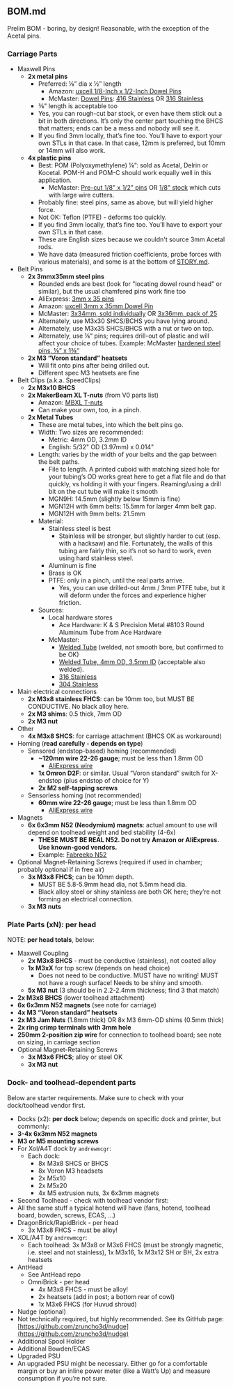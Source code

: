 ## BOM.md
Prelim BOM - boring, by design!  Reasonable, with the exception of the Acetal pins.

### Carriage Parts
 * Maxwell Pins
   * **2x metal pins**
     * Preferred: ⅛” dia x ½” length
       * Amazon: [uxcell 1/8-Inch x 1/2-Inch Dowel Pins](https://www.amazon.com/dp/B09M84DNT6)
       * McMaster: [Dowel Pins](https://www.mcmaster.com/products/dowel-pins/dowel-pins-2~/dowel-pins-1~~/length~1-2-2/length~3-8-1/length~7-16/diameter~1-8/diameter~0-125/material~steel-2/material~stainless-steel-2/material~6061-aluminum/material~grade-2-titanium/): [416 Stainless](https://www.mcmaster.com/98380A471/) OR [316 Stainless](https://www.mcmaster.com/97395A441)
     * ⅜" length is acceptable too
     * Yes, you can rough-cut bar stock, or even have them stick out a bit in both directions. It’s only the center part touching the BHCS that matters; ends can be a mess and nobody will see it.
     * If you find 3mm locally, that’s fine too.  You’ll have to export your own STLs in that case.  In that case, 12mm is preferred, but 10mm or 14mm will also work.
   * **4x plastic pins**
     * Best: POM (Polyoxymethylene) ⅛”: sold as Acetal, Delrin or Kocetal. POM-H and POM-C should work equally well in this application.
       * McMaster: [Pre-cut 1/8" x 1/2" pins](https://www.mcmaster.com/97155A426/) OR [1/8" stock](https://www.mcmaster.com/catalog/130/4126/8497K11) which cuts with large wire cutters.
     * Probably fine: steel pins, same as above, but will yield higher force.
     * Not OK: Teflon (PTFE) - deforms too quickly.
     * If you find 3mm locally, that’s fine too.  You’ll have to export your own STLs in that case.
     * These are English sizes because we couldn't source 3mm Acetal rods.
     * We have data (measured friction coefficients, probe forces with various materials), and some is at the bottom of [STORY.md](STORY.md).
 * Belt Pins
   * **2x 3mmx35mm steel pins**
     * Rounded ends are best (look for "locating dowel round head" or similar), but the usual chamfered pins work fine too
     * AliExpress: [3mm x 35 pins](https://www.aliexpress.us/item/3256803440853860.html)
     * Amazon: [uxcell 3mm x 35mm Dowel Pin](https://www.amazon.com/gp/product/B07M9TS54L)
     * McMaster: [3x34mm, sold individually](https://www.mcmaster.com/91595A117/) OR [3x36mm, pack of 25](https://www.mcmaster.com/91595A140/)
     * Alternately, use M3x30 SHCS/BCHS you have lying around.
     * Alternately, use M3x35 SHCS/BHCS with a nut or two on top.
     * Alternately, use ⅛“ pins; requires drill-out of plastic and will affect your choice of tubes. Example: McMaster [hardened steel pins, ⅛” x 1⅜“](https://www.mcmaster.com/98380A478/)
   * **2x M3 “Voron standard” heatsets**
     * Will fit onto pins after being drilled out.
     * Different spec M3 heatsets are fine
 * Belt Clips (a.k.a. SpeedClips)
   * **2x M3x10 BHCS**
   * **2x MakerBeam XL T-nuts** (from V0 parts list)
      * Amazon: [MBXL T-nuts](https://www.amazon.com/MakerBeam-XL-MakerBeamXL-15x15mm-Diameter/dp/B06XHQHD4H)
      * Can make your own, too, in a pinch.
   * **2x Metal Tubes**
     * These are metal tubes, into which the belt pins go.  
     * Width: Two sizes are recommended:
       * Metric: 4mm OD, 3.2mm ID
       * English: 5/32" OD (3.97mm) x 0.014"
     * Length: varies by the width of your belts and the gap between the belt paths.
       * File to length.  A printed cuboid with matching sized hole for your tubing’s OD works great here to get a flat file and do that quickly, vs holding it with your fingers.  Reaming/using a drill bit on the cut tube will make it smooth
       * MGN9H: 14.5mm (slightly below 15mm is fine)
       * MGN12H with 6mm belts: 15.5mm for larger 4mm belt gap.
       * MGN12H with 9mm belts: 21.5mm
     * Material:
       * Stainless steel is best
         * Stainless will be stronger, but slightly harder to cut (esp. with a hacksaw) and file. Fortunately, the walls of this tubing are fairly thin, so it’s not so hard to work, even using hard stainless steel.
       * Aluminum is fine
       * Brass is OK
       * PTFE: only in a pinch, until the real parts arrive.
         * Yes, you can use drilled-out 4mm / 3mm PTFE tube, but it will deform under the forces and experience higher friction.
     * Sources:
       * Local hardware stores
         * Ace Hardware: K & S Precision Metal #8103 Round Aluminum Tube from Ace Hardware
       * McMaster:
         * [Welded Tube](https://www.mcmaster.com/50415K59/) (welded, not smooth bore, but confirmed to be OK)
         * [Welded Tube, 4mm OD, 3.5mm ID](https://www.mcmaster.com/50415K61) (acceptable also welded).
         * [316 Stainless](https://www.mcmaster.com/89785K816-89785K217/)
         * [304 Stainless](https://www.mcmaster.com/89895K716-89895K217/)
 * Main electrical connections
   * **2x M3x8 stainless FHCS**: can be 10mm too, but MUST BE CONDUCTIVE.  No black alloy here.
   * **2x M3 shims**: 0.5 thick, 7mm OD
   * **2x M3 nut**
 * Other
   * **4x M3x8 SHCS**: for carriage attachment (BHCS OK as workaround)
 * Homing (**read carefully - depends on type**)
   * Sensored (endstop-based) homing (recommended)
     * **~120mm wire 22-26 gauge**; must be less than 1.8mm OD
       * [AliExpress wire](https://www.aliexpress.us/item/2251832766791205.html)
     * **1x Omron D2F**: or similar.  Usual “Voron standard” switch for X-endstop (plus endstop of choice for Y)
     * **2x M2 self-tapping screws**
   * Sensorless homing (not recommended)
     * **60mm wire 22-26 gauge**; must be less than 1.8mm OD
       * [AliExpress wire](https://www.aliexpress.us/item/2251832766791205.html)
 * Magnets
   * **6x 6x3mm N52 (Neodymium) magnets**: actual amount to use will depend on toolhead weight and bed stability (4-6x)
     * **THESE MUST BE REAL N52. Do not try Amazon or AliExpress.  Use known-good vendors.**
     * Example: [Fabreeko N52](https://www.fabreeko.com/products/n52-neodym-magnet-6x3mm-schwarz)
 * Optional Magnet-Retaining Screws (required if used in chamber; probably optional if in free air)
   * **3x M3x8 FHCS**; can be 10mm depth.
     * MUST BE 5.8-5.9mm head dia, not 5.5mm head dia.
     * Black alloy steel or shiny stainless are both OK here; they’re not forming an electrical connection.
   * **3x M3 nuts**

### Plate Parts (xN): per head
NOTE: **per head totals**, below:

 * Maxwell Coupling
   * **2x M3x8 BHCS** - must be conductive (stainless), not coated alloy
   * **1x M3xX** for top screw (depends on head choice)
     * Does not need to be conductive.  MUST have no writing!  MUST not have a rough surface!  Needs to be shiny and smooth.
   * **5x M3 nut** (3 should be in 2.2-2.4mm thickness; find 3 that match)
 * **2x M3x8 BHCS** (lower toolhead attachment)
 * **6x 6x3mm N52 magnets** (see note for carriage)
 * **4x M3 “Voron standard” heatsets**
 * **2x M3 Jam Nuts** (1.8mm thick) OR 8x M3 6mm-OD shims (0.5mm thick)
 * **2x ring crimp terminals with 3mm hole**
 * **250mm 2-position zip wire** for connection to toolhead board; see note on sizing, in carriage section
 * Optional Magnet-Retaining Screws
   * **3x M3x6 FHCS**; alloy or steel OK
   * **3x M3 nut**

### Dock- and toolhead-dependent parts
Below are starter requirements.  Make sure to check with your dock/toolhead vendor first.

* Docks (x2): **per dock** below; depends on specific dock and printer, but commonly:
 * **3-4x 6x3mm N52 magnets**
 * **M3 or M5 mounting screws**
 * For Xol/A4T dock by `andrewmcgr`:
   * Each dock:
      * 8x M3x8 SHCS or BHCS
      * 8x Voron M3 headsets
      * 2x M5x10
      * 2x M5x20
      * 4x M5 extrusion nuts, 3x 6x3mm magnets
* Second Toolhead - check with toolhead vendor first:
 * All the same stuff a typical hotend will have (fans, hotend, toolhead board, bowden, screws, ECAS, …)
 * DragonBrick/RapidBrick - per head
   * 3x M3x8 FHCS - must be alloy!
 * XOL/A4T by `andrewmcgr`:
   * Each toolhead: 3x M3x8 or M3x6 FHCS (must be strongly magnetic, i.e. steel and not stainless), 1x M3x16, 1x M3x12 SH or BH, 2x extra heatsets
 * AntHead
   * See AntHead repo
   * OmniBrick - per head
     * 4x M3x8 FHCS - must be alloy!
     * 2x heatsets (add in post; a bottom rear of cowl)
     * 1x M3x6 FHCS (for Huvud shroud)
* Nudge (optional)
 * Not technically required, but highly recommended.  See its GitHub page: [https://github.com/zruncho3d/nudge](https://github.com/zruncho3d/nudge)
* Additional Spool Holder
* Additional Bowden/ECAS
* Upgraded PSU
 * An upgraded PSU might be necessary. Either go for a comfortable margin or buy an inline power meter (like a Watt’s Up) and measure consumption if you’re not sure.
